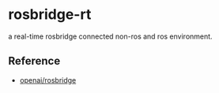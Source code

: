 # rosbridge-rt
a real-time rosbridge connected non-ros and ros environment.


## Reference
- [openai/rosbridge](https://github.com/openai/rosbridge)
